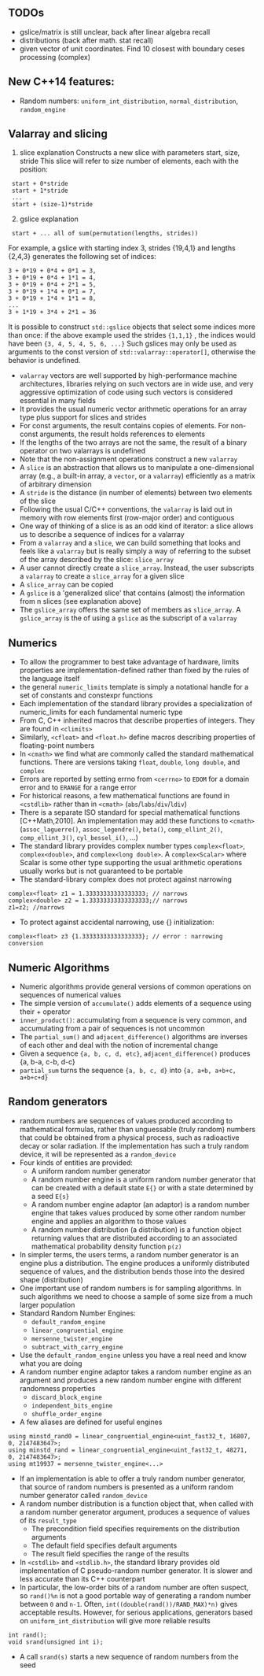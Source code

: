 ## TODOs

* gslice/matrix is still unclear, back after linear algebra recall
* distributions (back after math. stat recall)
* given vector of unit coordinates. Find 10 closest with boundary ceses processing (complex)

## New C++14 features:
* Random numbers: `uniform_int_distribution`, `normal_distribution`, `random_engine`


## Valarray and slicing

1. slice explanation
Constructs a new slice with parameters start, size, stride
This slice will refer to size number of elements, each with the position:
```
 start + 0*stride
 start + 1*stride
 ...
 start + (size-1)*stride
```

2. gslice explanation
```
 start + ... all of sum(permutation(lengths, strides))
```
For example, a gslice with starting index 3, strides {19,4,1} and lengths {2,4,3} generates the following set of indices:
```
3 + 0*19 + 0*4 + 0*1 = 3,
3 + 0*19 + 0*4 + 1*1 = 4,
3 + 0*19 + 0*4 + 2*1 = 5,
3 + 0*19 + 1*4 + 0*1 = 7,
3 + 0*19 + 1*4 + 1*1 = 8,
...
3 + 1*19 + 3*4 + 2*1 = 36
```
It is possible to construct `std::gslice` objects that select some indices more than once: 
if the above example used the strides `{1,1,1}` , the indices would have been `{3, 4, 5, 4, 5, 6, ...}`
Such gslices may only be used as arguments to the const version of `std::valarray::operator[]`, otherwise the behavior is undefined.

* `valarray` vectors are well supported by high-performance machine architectures, libraries relying on such vectors are in wide use, and very aggressive optimization of code using such vectors is considered essential in many fields
* It provides the usual numeric vector arithmetic operations for an array type plus support for slices and strides
* For const arguments, the result contains copies of elements. For non-const arguments, the result holds references to elements
* If the lengths of the two arrays are not the same, the result of a binary operator on two valarrays is undefined
* Note that the non-assignment operations construct a new `valarray`
* A `slice` is an abstraction that allows us to manipulate a one-dimensional array (e.g., a built-in array, a `vector`, or a `valarray`) efficiently as a matrix of arbitrary dimension
* A `stride` is the distance (in number of elements) between two elements of the slice
* Following the usual C/C++ conventions, the `valarray` is laid out in memory with row elements first (row-major order) and contiguous
* One way of thinking of a slice is as an odd kind of iterator: a slice allows us to describe a sequence of indices for a valarray
* From a `valarray` and a `slice`, we can build something that looks and feels like a `valarray` but is really simply a way of referring to the subset of the array described by the slice: `slice_array`
* A user cannot directly create a `slice_array`. Instead, the user subscripts a `valarray` to create a `slice_array` for a given slice
* A `slice_array` can be copied
* A `gslice` is a 'generalized slice' that contains (almost) the information from n slices (see explanation above)
* The `gslice_array` offers the same set of members as `slice_array`. A `gslice_array` is the of using a `gslice` as the subscript of a `valarray`

## Numerics
* To allow the programmer to best take advantage of hardware, limits properties are implementation-defined rather than fixed by the rules of the language itself
* the general `numeric_limits` template is simply a notational handle for a set of constants and constexpr functions
* Each implementation of the standard library provides a specialization of numeric_limits for each fundamental numeric type
* From C, C++ inherited macros that describe properties of integers. They are found in `<climits>`
* Similarly, `<cfloat>` and `<float.h>` define macros describing properties of floating-point numbers
* In `<cmath>` we find what are commonly called the standard mathematical functions. There are versions taking `float`, `double`, `long double`, and `complex`
* Errors are reported by setting errno from `<cerrno>` to `EDOM` for a domain error and to `ERANGE` for a range error
* For historical reasons, a few mathematical functions are found in `<cstdlib>` rather than in `<cmath>` (`abs`/`labs`/`div`/`ldiv`)
* There is a separate ISO standard for special mathematical functions [C++Math,2010]. An implementation may add these functions to `<cmath>` (`assoc_laguerre()`, `assoc_legendre()`, `beta()`, `comp_ellint_2()`, `comp_ellint_3()`, `cyl_bessel_i()`, ...)
* The standard library provides complex number types `complex<float>`, `complex<double>`, and `complex<long double>`. A `complex<Scalar>` where Scalar is some other type supporting the usual arithmetic operations usually works but is not guaranteed to be portable
* The standard-library complex does not protect against narrowing
```
complex<float> z1 = 1.33333333333333333; // narrows 
complex<double> z2 = 1.33333333333333333;// narrows 
z1=z2; //narrows
```

* To protect against accidental narrowing, use {} initialization: 
```
complex<float> z3 {1.33333333333333333}; // error : narrowing conversion
```

## Numeric Algorithms
* Numeric algorithms provide general versions of common operations on sequences of numerical values
* The simple version of `accumulate()` adds elements of a sequence using their + operator
* `inner_product()`: accumulating from a sequence is very common, and accumulating from a pair of sequences is not uncommon
* The `partial_sum()` and `adjacent_difference()` algorithms are inverses of each other and deal with the notion of incremental change
* Given a sequence `{a, b, c, d, etc}`, `adjacent_difference()` produces {a, b-a, c-b, d-c}
* `partial_sum` turns the sequence `{a, b, c, d}` into `{a, a+b, a+b+c, a+b+c+d}`

## Random generators
* random numbers are sequences of values produced according to mathematical formulas, rather than unguessable (truly random) numbers that could be obtained from a physical process, such as radioactive decay or solar radiation. If the implementation has such a truly random device, it will be represented as a `random_device`
* Four kinds of entities are provided:
	* A uniform random number generator
	* A random number engine is a uniform random number generator that can be created with a default state `E{}` or with a state determined by a seed `E{s}`
	* A random number engine adaptor (an adaptor) is a random number engine that takes values produced by some other random number engine and applies an algorithm to those values
	* A random number distribution (a distribution) is a function object returning values that are distributed according to an associated mathematical probability density function `p(z)`
* In simpler terms, the users terms, a random number generator is an engine plus a distribution. The engine produces a uniformly distributed sequence of values, and the distribution bends those into the desired shape (distribution)
* One important use of random numbers is for sampling algorithms. In such algorithms we need to choose a sample of some size from a much larger population
* Standard Random Number Engines:
  * `default_random_engine`
  * `linear_congruential_engine`
  * `mersenne_twister_engine`
  * `subtract_with_carry_engine`
* Use the `default_random_engine` unless you have a real need and know what you are doing
* A random number engine adaptor takes a random number engine as an argument and produces a new random number engine with different randomness properties
  * `discard_block_engine`
  * `independent_bits_engine`
  * `shuffle_order_engine`
* A few aliases are defined for useful engines
```
using minstd_rand0 = linear_congruential_engine<uint_fast32_t, 16807, 0, 2147483647>; 
using minstd_rand = linear_congruential_engine<uint_fast32_t, 48271, 0, 2147483647>; 
using mt19937 = mersenne_twister_engine<...>
```
* If an implementation is able to offer a truly random number generator, that source of random numbers is presented as a uniform random number generator called `random_device`
* A random number distribution is a function object that, when called with a random number generator argument, produces a sequence of values of its `result_type`
  * The precondition field specifies requirements on the distribution arguments
  * The default field specifies default arguments
  * The result field specifies the range of the results
* In `<cstdlib>` and `<stdlib.h>`, the standard library provides old implementation of C pseudo-random number generator. It is slower and less accurate than its C++ counterpart
* In particular, the low-order bits of a random number are often suspect, so `rand()%n` is not a good portable way of generating a random number between `0` and `n-1`. Often, `int((double(rand())/RAND_MAX)*n)` gives acceptable results. However, for serious applications, generators based on `uniform_int_distribution` will give more reliable results
```
int rand();
void srand(unsigned int i);
```
* A call `srand(s)` starts a new sequence of random numbers from the seed
